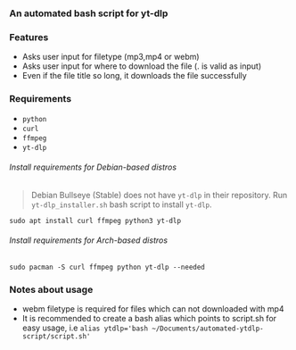 ### An automated bash script for yt-dlp

### Features

- Asks user input for filetype (mp3,mp4 or webm)
- Asks user input for where to download the file (. is valid as input)
- Even if the file title so long, it downloads the file successfully

### Requirements

- `python`
- `curl`
- `ffmpeg`
- `yt-dlp`

###### Install requirements for Debian-based distros

> Debian Bullseye (Stable) does not have `yt-dlp` in their repository. Run `yt-dlp_installer.sh` bash script to install `yt-dlp`.

```
sudo apt install curl ffmpeg python3 yt-dlp
```

###### Install requirements for Arch-based distros
```
sudo pacman -S curl ffmpeg python yt-dlp --needed
```

### Notes about usage
- webm filetype is required for files which can not downloaded with mp4
- It is recommended to create a bash alias which points to script.sh for easy usage, i.e `alias ytdlp='bash ~/Documents/automated-ytdlp-script/script.sh'`
